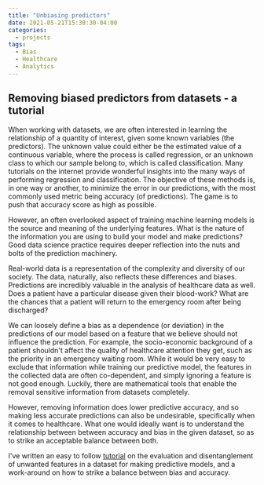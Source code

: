 ```yaml
---
title: "Unbiasing predictors"
date: 2021-05-21T15:30:30-04:00
categories:
  - projects
tags:
  - Bias
  - Healthcare
  - Analytics
---
```


## Removing biased predictors from datasets - a tutorial

When working with datasets, we are often interested in learning the relationship of a quantity of interest, given some known variables (the predictors). The unknown value could either be the estimated value of a continuous variable, where the process is called regression, or an unknown class to which our sample belong to, which is called classification. Many tutorials on the internet provide wonderful insights into the many ways of performing regression and classification. The objective of these methods is, in one way or another, to minimize the error in our predictions, with the most commonly used metric being accuracy (of predictions). The game is to push that accuracy score as high as possible. 

However, an often overlooked aspect of training machine learning models is the source and meaning of the underlying features. What is the nature of the information you are using to build your model and make predictions? Good data science practice requires deeper reflection into the nuts and bolts of the prediction machinery. 

Real-world data is a representation of the complexity and diversity of our society. The data, naturally, also reflects these differences and biases.
Predictions are incredibly valuable in the analysis of healthcare data as well. Does a patient have a particular disease given their blood-work? What are the chances that a patient will return to the emergency room after being discharged?

We can loosely define a bias as a dependence (or deviation) in the predictions of our model based on a feature that we believe should not influence the prediction. For example, the socio-economic background of a patient shouldn't affect the quality of healthcare attention they get, such as the priority in an emergency waiting room. While it would be very easy to exclude that information while training our predictive model, the features in the collected data are often co-dependent, and simply ignoring a feature is not good enough. Luckily, there are mathematical tools that enable the removal sensitive information from datasets completely.

However, removing information does lower predictive accuracy, and so making less accurate predictions can also be undesirable, specifically when it comes to healthcare. What one would ideally want is to understand the relationship between between accuracy and bias in the given dataset, so as to strike an acceptable balance between both.

I've written an easy to follow [tutorial](https://gist.github.com/theonlyid/c13483f9ab2e07c769ee6b56dab3a1f7) on the evaluation and disentanglement of unwanted features in a dataset for making predictive models, and a work-around on how to strike a balance between bias and accuracy.